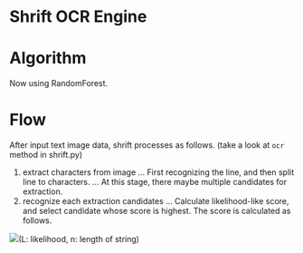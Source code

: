 Shrift OCR Engine
====

# Algorithm

Now using RandomForest.

# Flow

After input text image data, shrift processes as follows.
(take a look at `ocr` method in shrift.py)

1. extract characters from image
... First recognizing the line, and then split line to characters.
... At this stage, there maybe multiple candidates for extraction.
2. recognize each extraction candidates
... Calculate likelihood-like score, and select candidate whose score is highest. The score is calculated as follows.

![](http://chart.apis.google.com/chart?cht=tx&chf=bg,s,ffffff00&chco=000000ff&chs=85&chl=%5Cfrac%7B%5Cprod_%7Bk%3D1%7D%5En%20L%7D%7Bn%7D)(L: likelihood, n: length of string)
